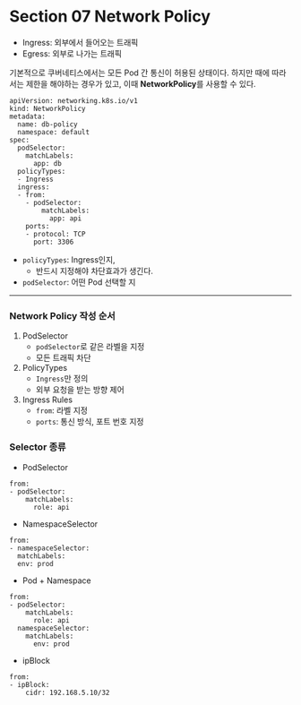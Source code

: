 # Section 07 Network Policy

- Ingress: 외부에서 들어오는 트래픽
- Egress: 외부로 나가는 트래픽

기본적으로 쿠버네티스에서는 모든 Pod 간 통신이 허용된 상태이다. 하지만 때에 따라서는 
제한을 해야하는 경우가 있고, 이때 **NetworkPolicy**를 사용할 수 있다.

~~~
apiVersion: networking.k8s.io/v1
kind: NetworkPolicy
metadata:
  name: db-policy
  namespace: default
spec:
  podSelector:
    matchLabels:
      app: db
  policyTypes:
  - Ingress
  ingress:
  - from:
    - podSelector:
        matchLabels:
          app: api
    ports:
    - protocol: TCP
      port: 3306
~~~
- `policyTypes`: Ingress인지, 
  - 반드시 지정해야 차단효과가 생긴다.
- `podSelector`: 어떤 Pod 선택할 지

---

### Network Policy 작성 순서
1. PodSelector
   - `podSelector`로 같은 라벨을 지정
   - 모든 트래픽 차단
2. PolicyTypes
   - `Ingress`만 정의
   - 외부 요청을 받는 방향 제어
3. Ingress Rules
   - `from`: 라벨 지정
   - `ports`: 통신 방식, 포트 번호 지정


### Selector 종류
- PodSelector
~~~
from:
- podSelector:
    matchLabels:
      role: api
~~~
- NamespaceSelector
~~~
from:
- namespaceSelector:
  matchLabels:
  env: prod
~~~
- Pod + Namespace
~~~
from:
- podSelector:
    matchLabels:
      role: api
  namespaceSelector:
    matchLabels:
      env: prod
~~~
- ipBlock
~~~
from:
- ipBlock:
    cidr: 192.168.5.10/32
~~~